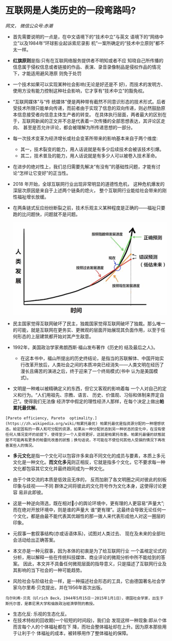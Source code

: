 # 互联网是人类历史的一段弯路吗?

*网文， 微信公众号:赤潮*

- 首先需要说明的一点是，在中文语境下的“技术中立”与英文 语境下的“网络中立”以及1984年“环球影业起诉索尼录影 机”一案所确定的“技术中立原则”都不太一样。

- **红旗原则**是指:只有在互联网络服务提供者不明知或者不应 知晓自己所传播的信息属于侵权信息或者链接的作品、表演、录音录像制品是侵权作品的情况下，才能适用避⻛港原 则免于处罚

- 一个技术如果可以实现某种社会影响(无论是好还是不 好)，而技术的发明方、使用方没有能力控制这种社会影响，它才享有“技术中立”的豁免权。

- “互联网媒体”与“传 统媒体”便是两种带有截然不同意识形态的技术形式。后者受技术所限只能单向传递，而前者由于实现了信息的双向传递，则必然鼓励原本信息接受者向信息主体生产者的转变。 在具体执行层面，两者最大的区别在于，互联网新闻的正文并不总是代表着一次传播的全部思想表达，其评论区走向、 甚至是否允许评论，都会被理解为所传递思想的一部分。

- 每一次技术变革为经济增⻓或社会变革所带来的影响基本来自于两个维度:
  - 其一，技术裂变的能力，用人话说就是有多少后续技术会被该技术引爆。
  - 其二，技术普及的能力，用人话说就是有多少人可以被卷入技术革命。
  
- 在进步的绝对性上，我们总归需要先解决“有没有”的基础性问题，才能有讨论“怎样让它变好”的正当性。  

- 2018 年开始，全球互联网行业出现非常明显的道德性危机， 这种危机爆发的深层次原因是来自于上述两个链条的熄火， 整个互联网行业能给社会带来的刚性福祉增⻓放缓。

- 在两条链式反应纷纷断裂之前，技术乐观主义某种程度是正确的——福祉只要跑的比问题快，问题就不是问题。

  ![image-20210705110058725](https://raw.githubusercontent.com/askming/picgo/master/image-20210705110058725.png)


- ⺠主国家觉得互联网破坏了⺠主，独裁国家觉得互联网破坏了独裁。那么唯一的可能，就是互联网在更务实、更微观的层面开始展现其负面作用，以至于任何形态的上层建筑都开始对其产生敌意。

- 1992年，美国政治学家弗朗⻄斯·福山发布著作《历史的 结及最后之人》。
  - 在这本书中，福山所提出的历史终结论，是指当的苏联解体、中国开始实行改革开放后，人类社会之间的本质冲突已经消失——人类文明在经历了漫⻓且痛苦的演进之后，终于迎来了一个终局模式(书中 认为是美国模式)。

- 文明是一种难以被精确定义的东⻄，但它又客观的影响着每 一个人对自己的定义和行为。“人们用祖先、宗教、语言、 历史、价值观、习俗和体制来界定自己”。使得我们无法像 经济学中假定的理性经济人那样，在每个决定上做出**帕累托最优解**。

```{margin} 帕累托最优解
[Pareto efficiency, Pareto  optimality.](https://zh.wikipedia.org/wiki/帕累托最优) 帕累托最优是指资源分配的一种理想状态。給定固有的一群人和可分配的资源，如果从一种分配状态到另一种状态的变化中，在没有使任何人情况变坏的前提下，使得至少一个人变得更好，这就是帕累托改善。帕累托最優的狀態就是不可能再有更多的帕雷托改善的狀態；换句话说，不可能在不使任何其他人受損的情況下再改善某些人的情況。
```

- **多元文化**是指一个文化可以包容许多来自不同文化的成员与要素，本质上多元文化是一种文化。**而文化多元**则正相反，它就是指多个文化，它不要求每一种文化都包容其它文化并最终趋同成为一种文化。
- 由于个体交流的本质是低效且无序的， 反而加剧了各文明圈之间对彼此的刻板印象与歧视——不同 群体之间将彼此的文化符号作为文化本身，这使得讨论更容 易非此即彼。
- 这是一种逆向筛选，既在相对􏰁小的舆论环境中，更有理的人更容易“声量大”;而在绝对开放环境中，则是谁的声量大 谁“更有理”。这最终会导致无论任何一个文化，都是由最不能代表其优越性的那一拨人来代表形成他人对这一圈层的印象。
- 元叙事一套叙事结构(亦或话语体系)，试图对人类过去、 现在及未来的全部社会活动给出正确答案。
- 本文亦是一种元叙事，因为本体的初衷是为了给互联网行业 一个盖棺定论式的分析，用以解释一些在传统科技媒体、商业评论的微观分析中所不能给到的答案。 因此，本文并不具备任何微观层面的指导意义，只是描述了互联网行业及其影响的当下社会的一种可能趋势。
  
- ⻛险社会与阶级社会一样，是一种描述社会形态的工具，它由德国著名社会学家乌尔里希·⻉克提出，并在1956年首次出版。
```{margin}
乌尔利希·贝克（Ulrich Beck，1944年5月15日－2015年1月1日），德国社会学家，出生于斯托尔普，是慕尼黑大学和倫敦政治經濟學院的教授。
```

- 生态化反: 乐视的生态化反。
- 在技术特权的回收期(一个较短的时间段)，我们会 发现这样一种现象:即从个体而言每个人的个体福祉都在下 降，而社会整体福祉却在上升。因为原本那些用于让利于个 体福祉的成本，被转移用作了整体福祉的保障。